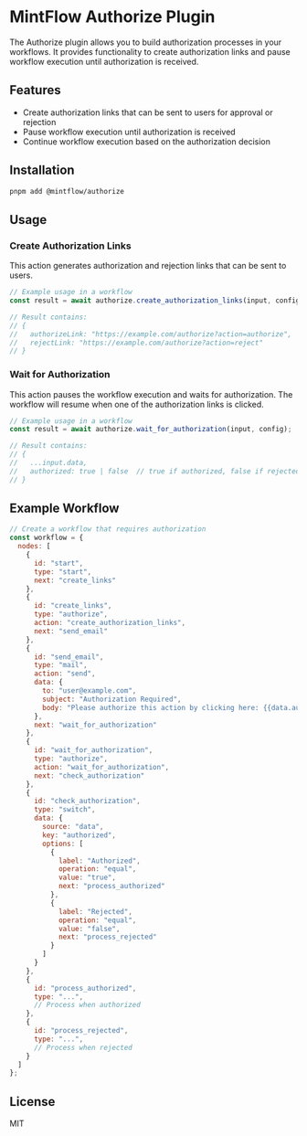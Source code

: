# MintFlow Authorize Plugin

The Authorize plugin allows you to build authorization processes in your workflows. It provides functionality to create authorization links and pause workflow execution until authorization is received.

## Features

- Create authorization links that can be sent to users for approval or rejection
- Pause workflow execution until authorization is received
- Continue workflow execution based on the authorization decision

## Installation

```bash
pnpm add @mintflow/authorize
```

## Usage

### Create Authorization Links

This action generates authorization and rejection links that can be sent to users.

```javascript
// Example usage in a workflow
const result = await authorize.create_authorization_links(input, config);

// Result contains:
// {
//   authorizeLink: "https://example.com/authorize?action=authorize",
//   rejectLink: "https://example.com/authorize?action=reject"
// }
```

### Wait for Authorization

This action pauses the workflow execution and waits for authorization. The workflow will resume when one of the authorization links is clicked.

```javascript
// Example usage in a workflow
const result = await authorize.wait_for_authorization(input, config);

// Result contains:
// {
//   ...input.data,
//   authorized: true | false  // true if authorized, false if rejected
// }
```

## Example Workflow

```javascript
// Create a workflow that requires authorization
const workflow = {
  nodes: [
    {
      id: "start",
      type: "start",
      next: "create_links"
    },
    {
      id: "create_links",
      type: "authorize",
      action: "create_authorization_links",
      next: "send_email"
    },
    {
      id: "send_email",
      type: "mail",
      action: "send",
      data: {
        to: "user@example.com",
        subject: "Authorization Required",
        body: "Please authorize this action by clicking here: {{data.authorizeLink}}\n\nOr reject by clicking here: {{data.rejectLink}}"
      },
      next: "wait_for_authorization"
    },
    {
      id: "wait_for_authorization",
      type: "authorize",
      action: "wait_for_authorization",
      next: "check_authorization"
    },
    {
      id: "check_authorization",
      type: "switch",
      data: {
        source: "data",
        key: "authorized",
        options: [
          {
            label: "Authorized",
            operation: "equal",
            value: "true",
            next: "process_authorized"
          },
          {
            label: "Rejected",
            operation: "equal",
            value: "false",
            next: "process_rejected"
          }
        ]
      }
    },
    {
      id: "process_authorized",
      type: "...",
      // Process when authorized
    },
    {
      id: "process_rejected",
      type: "...",
      // Process when rejected
    }
  ]
};
```

## License

MIT
